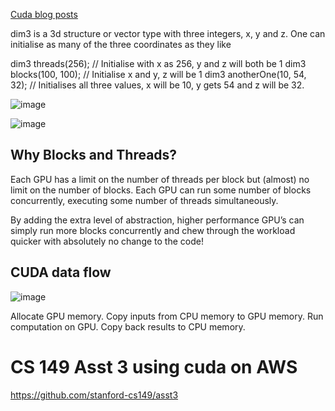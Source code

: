 [Cuda blog posts](http://thebeardsage.com/cuda-dimensions-mapping-and-indexing/)

dim3 is a 3d structure or vector type with three integers, x, y and z. One can initialise as many of the three coordinates as they like

   dim3 threads(256);           // Initialise with x as 256, y and z will both be 1
   dim3 blocks(100, 100);       // Initialise x and y, z will be 1
   dim3 anotherOne(10, 54, 32); // Initialises all three values, x will be 10, y gets 54 and z will be 32.

   ![image](https://github.com/user-attachments/assets/8ced215e-50f5-47f3-a1bc-ca20fd8c77cf)
  
   ![image](https://github.com/user-attachments/assets/e518dc01-7a92-40d6-b898-c2a3c46d5cc6)

## Why Blocks and Threads?

Each GPU has a limit on the number of threads per block but (almost) no limit on the number of blocks. Each GPU can run some number of blocks concurrently, executing some number of threads simultaneously.

By adding the extra level of abstraction, higher performance GPU’s can simply run more blocks concurrently and chew through the workload quicker with absolutely no change to the code!

## CUDA data flow

![image](https://github.com/user-attachments/assets/2516a83f-0454-4294-ac48-b77fc5acb0ac)

Allocate GPU memory.
Copy inputs from CPU memory to GPU memory.
Run computation on GPU.
Copy back results to CPU memory.

# CS 149 Asst 3 using cuda on AWS

https://github.com/stanford-cs149/asst3

